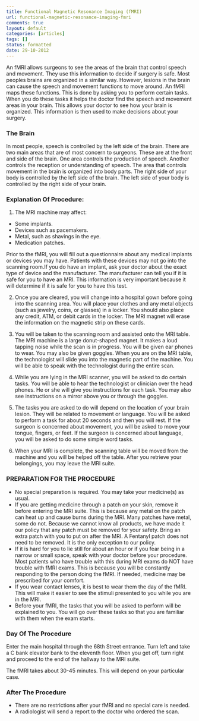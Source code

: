 ```yaml
---
title: Functional Magnetic Resonance Imaging (fMRI)
url: functional-magnetic-resonance-imaging-fmri
comments: true
layout: default
categories: [articles]
tags: []
status: formatted 
date: 29-10-2012
---
```

An fMRI allows surgeons to see the areas of the brain that control speech and movement. They use this information to decide if surgery is safe. Most peoples brains are organized in a similar way. However, lesions in the brain can cause the speech and movement functions to move around. An fMRI maps these functions. This is done by asking you to perform certain tasks. When you do these tasks it helps the doctor find the speech and movement areas in your brain. This allows your doctor to see how your brain is organized. This information is then used to make decisions about your surgery. 

### The Brain
In most people, speech is controlled by the left side of the brain. There are two main areas that are of most concern to surgeons. These are at the front and side of the brain. One area controls the production of speech. Another controls the reception or understanding of speech. The area that controls movement in the brain is organized into body parts. The right side of your body is controlled by the left side of the brain. The left side of your body is controlled by the right side of your brain. 

### Explanation Of Procedure:

1. The MRI machine may affect:

* Some implants.
* Devices such as pacemakers.
* Metal, such as shavings in the eye.
* Medication patches. 

Prior to the fMRI, you will fill out a questionnaire about any medical implants or devices you may have. Patients with these devices may not go into the scanning room.If you do have an implant, ask your doctor about the exact type of device and the manufacturer. The manufacturer can tell you if it is safe for you to have an MRI. This information is very important because it will determine if it is safe for you to have this test. 

2. Once you are cleared, you will change into a hospital gown before going into the scanning area. You will place your clothes and any metal objects (such as jewelry, coins, or glasses) in a locker. You should also place any credit, ATM, or debit cards in the locker. The MRI magnet will erase the information on the magnetic strip on these cards.

3. You will be taken to the scanning room and assisted onto the MRI table. The MRI machine is a large donut-shaped magnet. It makes a loud tapping noise while the scan is in progress. You will be given ear phones to wear. You may also be given goggles. When you are on the MRI table, the technologist will slide you into the magnetic part of the machine. You will be able to speak with the technologist during the entire scan.

4. While you are lying in the MRI scanner, you will be asked to do certain tasks. You will be able to hear the technologist or clinician over the head phones. He or she will give you instructions for each task. You may also see instructions on a mirror above you or through the goggles.
 
5. The tasks you are asked to do will depend on the location of your brain lesion. They will be related to movement or language. You will be asked to perform a task for about 20 seconds and then you will rest. If the surgeon is concerned about movement, you will be asked to move your tongue, fingers, or feet. If the surgeon is concerned about language, you will be asked to do some simple word tasks.

6. When your MRI is complete, the scanning table will be moved from the machine and you will be helped off the table. After you retrieve your belongings, you may leave the MRI suite.

### PREPARATION FOR THE PROCEDURE

* No special preparation is required. You may take your medicine(s) as usual.
* If you are getting medicine through a patch on your skin, remove it before entering the MRI suite. This is because any metal on the patch can heat up and cause burns during the MRI. Many patches have metal, some do not. Because we cannot know all products, we have made it our policy that any patch must be removed for your safety. Bring an extra patch with you to put on after the MRI. A Fentanyl patch does not need to be removed. It is the only exception to our policy. 
* If it is hard for you to lie still for about an hour or if you fear being in a narrow or small space, speak with your doctor before your procedure. Most patients who have trouble with this during MRI exams do NOT have trouble with fMRI exams. This is because you will be constantly responding to the person doing the fMRI. If needed, medicine may be prescribed for your comfort. 
* If you wear contact lenses, it is best to wear them the day of the fMRI. This will make it easier to see the stimuli presented to you while you are in the MRI.
* Before your fMRI, the tasks that you will be asked to perform will be explained to you. You will go over these tasks so that you are familiar with them when the exam starts. 

### Day Of The Procedure

Enter the main hospital through the 68th Street entrance. Turn left and take a C bank elevator bank to the eleventh floor. When you get off, turn right and proceed to the end of the hallway to the MRI suite. 

The fMRI takes about 30-45 minutes. This will depend on your particular case. 

### After The Procedure

* There are no restrictions after your fMRI and no special care is needed. 
* A radiologist will send a report to the doctor who ordered the scan.